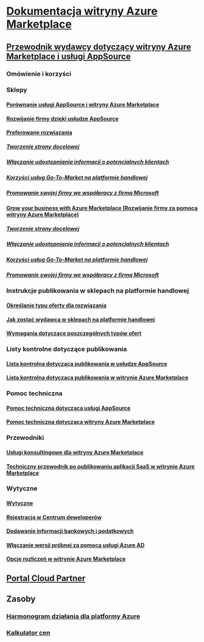 # [Dokumentacja witryny Azure Marketplace](index.md)  

## [Przewodnik wydawcy dotyczący witryny Azure Marketplace i usługi AppSource](./marketplace-publishers-guide.md)  
### Omówienie i korzyści  
### Sklepy  
#### [Porównanie usługi AppSource i witryny Azure Marketplace](./comparing-appsource-azure-marketplace.md)  
#### [Rozwijanie firmy dzięki usłudze AppSource](./grow-your-business-with-appsource.md) 
#### [Preferowane rozwiązania](./preferred-solutions.md)
##### [Tworzenie strony docelowej](./build-your-landing-page.md)  
##### [Włączanie udostępniania informacji o potencjalnych klientach](./enable-lead-sharing.md)  
##### [Korzyści usług Go-To-Market na platformie handlowej](./gtm-benefits.md)  
##### [Promowanie swojej firmy we współpracy z firmą Microsoft](./promote-your-business-with-microsoft.md)  
#### [Grow your business with Azure Marketplace (Rozwijanie firmy za pomocą witryny Azure Marketplace)](./grow-your-business-with-azure-marketplace.md)  
##### [Tworzenie strony docelowej](./build-your-landing-page.md)  
##### [Włączanie udostępniania informacji o potencjalnych klientach](./enable-lead-sharing.md)  
##### [Korzyści usług Go-To-Market na platformie handlowej](./gtm-benefits.md)  
##### [Promowanie swojej firmy we współpracy z firmą Microsoft](./promote-your-business-with-microsoft.md)  

### Instrukcje publikowania w sklepach na platformie handlowej  
#### [Określanie typu oferty dla rozwiązania](./determine-your-listing-type.md)  
#### [Jak zostać wydawcą w sklepach na platformie handlowej](./become-publisher.md)  
#### [Wymagania dotyczące poszczególnych typów ofert](./listing-type-requirements.md)  

### Listy kontrolne dotyczące publikowania  
#### [Lista kontrolna dotycząca publikowania w usłudze AppSource](./publishing-checklist-appsource.md)  
#### [Lista kontrolna dotycząca publikowania w witrynie Azure Marketplace](./publishing-checklist-azure-marketplace.md)  

### Pomoc techniczna  
#### [Pomoc techniczna dotycząca usługi AppSource](./support-appsource.md)  
#### [Pomoc techniczna dotycząca witryny Azure Marketplace](./support-azure-marketplace.md)  

### Przewodniki  
#### [Usługi konsultingowe dla witryny Azure Marketplace](consulting-services.md)  
#### [Techniczny przewodnik po publikowaniu aplikacji SaaS w witrynie Azure Marketplace](marketplace-saas-applications-technical-publishing-guide.md) 

### Wytyczne  
#### [Wytyczne](./guidelines.md)  
#### [Rejestracja w Centrum deweloperów](./register-dev-center.md)  
#### [Dodawanie informacji bankowych i podatkowych](./add-bank-tax-info.md)  
#### [Włączanie wersji próbnej za pomocą usługi Azure AD](./enable-trial-using-azure-ad.md)  
#### [Opcje rozliczeń w witrynie Azure Marketplace](./billing-options-azure-marketplace.md)  

## [Portal Cloud Partner](./cloud-partner-portal/cloud-partner-portal-what-is-the-cloud-partner-portal.md)  

## Zasoby  
### [Harmonogram działania dla platformy Azure](https://azure.microsoft.com/roadmap/)  
### [Kalkulator cen](https://azure.microsoft.com/pricing/calculator/)  
